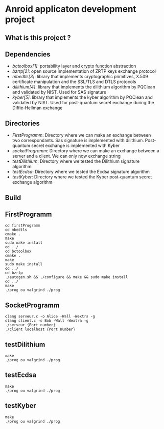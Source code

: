 Anroid applicaton development project
=====

What is this project ?
------------

Dependencies
------------

- *bctoolbox[1]*: portability layer and crypto function abstraction
- *bzrtp[2]*: open source implementation of ZRTP keys exchange protocol
- *mbedtls[3]*: library that implements cryptographic primitives, X.509 certificate manipulation and the SSL/TLS and DTLS protocols
- *dilithium[4]*: library that implements the dilithium algorithm by PQClean and validated by NIST. Used for SAS signature
- *kyber[5]*: library that implements the kyber algorithm by PQClean and validated by NIST. Used for post-quantum secret exchange during the Diffie-Hellman exchange

Directories
------------

- *FirstProgramm*: Directory where we can make an exchange between two correspondants. Sas signature is implemented with dilithium. Post-quantum secret exchange is implemented with Kyber
- *socketProgramm*: Directory where we can make an exchange between a server and a client. We can only now exchange string
- *testDilithium*: Directory where we tested the Dilithium signature algorithm
- *testEcdsa*: Directory where we tested the Ecdsa signature algorithm
- *testKyber*: Directory where we tested the Kyber post-quantum secret exchange algorithm

Build 
------------

FirstProgramm
-----------

    cd firstProgramm
    cd mbedtls
    cmake .
    make
    sudo make install
    cd ../
    cd bctoolbox
    cmake .
    make
    sudo make install
    cd ../
    cd bzrtp
    ./autogen.sh && ./configure && make && sudo make install
    cd ../
    make
    ./prog ou valgrind ./prog

SocketProgramm
-----------

    clang serveur.c -o Alice -Wall -Wextra -g
    clang client.c -o Bob -Wall -Wextra -g
    ./serveur {Port number}
    ./client localhost {Port number}

testDilithium
-----------

    make
    ./prog ou valgrind ./prog

testEcdsa
-----------

    make
    ./prog ou valgrind ./prog

testKyber
-----------

    make
    ./prog ou valgrind ./prog